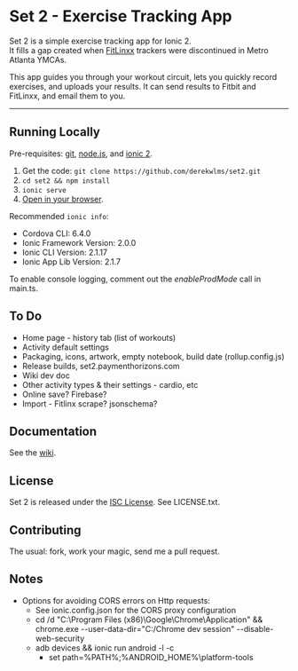 # Set 2 - Exercise Tracking App

Set 2 is a simple exercise tracking app for Ionic 2.  
It fills a gap created when [FitLinxx](https://fitlinxx.com) trackers were discontinued in Metro Atlanta YMCAs.

This app guides you through your workout circuit, lets you quickly record exercises, and uploads your results. It can send results to Fitbit and FitLinxx, and email them to you.

---

## Running Locally

Pre-requisites: [git](https://git-scm.com/),  [node.js](https://nodejs.org), and [ionic 2](https://ionicframework.com/).

1. Get the code: `git clone https://github.com/derekwlms/set2.git`
2. `cd set2 && npm install`
3. `ionic serve`
4. [Open in your browser](http://localhost:8100).

Recommended `ionic info`:

- Cordova CLI: 6.4.0
- Ionic Framework Version: 2.0.0
- Ionic CLI Version: 2.1.17
- Ionic App Lib Version: 2.1.7

To enable console logging, comment out the *enableProdMode* call in main.ts.  

## To Do

- Home page - history tab (list of workouts)
- Activity default settings
- Packaging, icons, artwork, empty notebook, build date (rollup.config.js)
- Release builds, set2.paymenthorizons.com
- Wiki dev doc
- Other activity types & their settings - cardio, etc
- Online save?  Firebase?
- Import - Fitlinx scrape?  jsonschema?

## Documentation

See the [wiki](https://github.com/derekwlms/set2/wiki).

## License
Set 2 is released under the [ISC License](https://opensource.org/licenses/ISC).  See LICENSE.txt.

## Contributing

The usual: fork, work your magic, send me a pull request.

## Notes

- Options for avoiding CORS errors on Http requests:
    - See ionic.config.json for the CORS proxy configuration 
    - cd /d "C:\Program Files (x86)\Google\Chrome\Application" && chrome.exe --user-data-dir="C:/Chrome dev session" --disable-web-security
    - adb devices && ionic run android -l -c
        - set path=%PATH%;%ANDROID_HOME%\platform-tools
 

